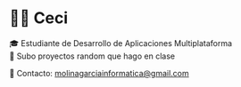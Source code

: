 
# 👩‍💻 Ceci

🎓 Estudiante de Desarrollo de Aplicaciones Multiplataforma  
🚀 Subo proyectos random que hago en clase  




📩 Contacto: molinagarciainformatica@gmail.com  

